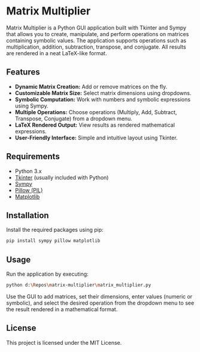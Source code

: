 # Matrix Multiplier

Matrix Multiplier is a Python GUI application built with Tkinter and Sympy that allows you to create, manipulate, and perform operations on matrices containing symbolic values. The application supports operations such as multiplication, addition, subtraction, transpose, and conjugate. All results are rendered in a neat LaTeX-like format.

## Features

- **Dynamic Matrix Creation:** Add or remove matrices on the fly.
- **Customizable Matrix Size:** Select matrix dimensions using dropdowns.
- **Symbolic Computation:** Work with numbers and symbolic expressions using Sympy.
- **Multiple Operations:** Choose operations (Multiply, Add, Subtract, Transpose, Conjugate) from a dropdown menu.
- **LaTeX Rendered Output:** View results as rendered mathematical expressions.
- **User-Friendly Interface:** Simple and intuitive layout using Tkinter.

## Requirements

- Python 3.x
- [Tkinter](https://docs.python.org/3/library/tkinter.html) (usually included with Python)
- [Sympy](https://www.sympy.org/en/index.html)
- [Pillow (PIL)](https://python-pillow.org/)
- [Matplotlib](https://matplotlib.org/)

## Installation

Install the required packages using pip:

```bash
pip install sympy pillow matplotlib
```

## Usage

Run the application by executing:

```bash
python d:\Repos\matrix-multiplier\matrix_multiplier.py
```

Use the GUI to add matrices, set their dimensions, enter values (numeric or symbolic), and select the desired operation from the dropdown menu to see the result rendered in a mathematical format.

## License

This project is licensed under the MIT License.